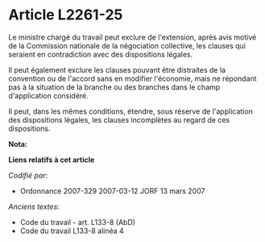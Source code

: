 # Article L2261-25

Le ministre chargé du travail peut exclure de l'extension, après avis motivé de la Commission nationale de la négociation
collective, les clauses qui seraient en contradiction avec des dispositions légales.

Il peut également exclure les clauses pouvant être distraites de la convention ou de l'accord sans en modifier l'économie,
mais ne répondant pas à la situation de la branche ou des branches dans le champ d'application considéré.

Il peut, dans les mêmes conditions, étendre, sous réserve de l'application des dispositions légales, les clauses incomplètes
au regard de ces dispositions.

**Nota:**



**Liens relatifs à cet article**

_Codifié par_:

  - Ordonnance 2007-329 2007-03-12 JORF 13 mars 2007

_Anciens textes_:

  - Code du travail - art. L133-8 (AbD)
  - Code du travail L133-8 alinéa 4
